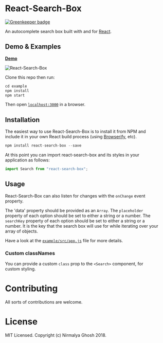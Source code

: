 # React-Search-Box

[![Greenkeeper badge](https://badges.greenkeeper.io/ghoshnirmalya/react-search-box.svg)](https://greenkeeper.io/)

An autocomplete search box built with and for [React](http://facebook.github.io/react/index.html).

## Demo & Examples

[**Demo**](https://ghoshnirmalya.github.io/react-search-box/)

![React-Search-Box](react-search-box.png)

Clone this repo then run:

```javascript
cd example
npm install
npm start
```

Then open [`localhost:3000`](http://localhost:3000) in a browser.

## Installation

The easiest way to use React-Search-Box is to install it from NPM and include it in your own React build process (using [Browserify](http://browserify.org), etc).

```javascript
npm install react-search-box --save
```

At this point you can import react-search-box and its styles in your application as follows:

```js
import Search from "react-search-box";
```

## Usage

React-Search-Box can also listen for changes with the `onChange` event property.

The 'data' property should be provided as an `Array`.
The `placeholder` property of each option should be set to either a string or a number.
The `searchKey` property of each option should be set to either a string or a number. It is the key that the search box will use for while iterating over your array of objects.

Have a look at the [`example/src/app.js`](https://github.com/ghoshnirmalya/react-search-box/blob/master/examples/src/app.js) file for more details.

### Custom classNames

You can provide a custom `class` prop to the `<Search>` component, for custom styling.

# Contributing

All sorts of contributions are welcome.

# License

MIT Licensed. Copyright (c) Nirmalya Ghosh 2018.
